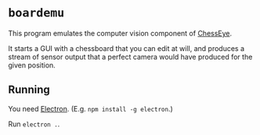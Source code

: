 # `boardemu`

This program emulates the computer vision component of [ChessEye](https://github.com/chesseye/chesseye).

It starts a GUI with a chessboard that you can edit at will, and produces a stream of sensor output that a perfect camera would have produced for the given position.

## Running

You need [Electron](http://electron.atom.io/). (E.g. `npm install -g electron`.)

Run `electron .`.
